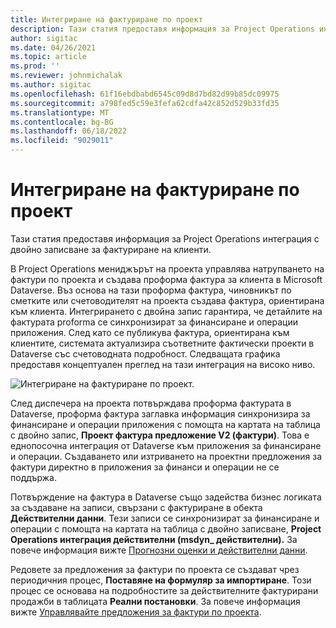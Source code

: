 ```yaml
---
title: Интегриране на фактуриране по проект
description: Тази статия предоставя информация за Project Operations интеграция с двойно записване за фактуриране на клиенти.
author: sigitac
ms.date: 04/26/2021
ms.topic: article
ms.prod: ''
ms.reviewer: johnmichalak
ms.author: sigitac
ms.openlocfilehash: 61f16ebdbabd6545c09d8d7bd82d99b85dc09975
ms.sourcegitcommit: a798fed5c59e3fefa62cdfa42c852d529b33fd35
ms.translationtype: MT
ms.contentlocale: bg-BG
ms.lasthandoff: 06/18/2022
ms.locfileid: "9029011"
---
```

# <a name="project-invoice-integration"></a>Интегриране на фактуриране по проект

Тази статия предоставя информация за Project Operations интеграция с двойно записване за фактуриране на клиенти.

В Project Operations мениджърът на проекта управлява натрупването на фактури по проекта и създава проформа фактура за клиента в Microsoft Dataverse. Въз основа на тази проформа фактура, чиновникът по сметките или счетоводителят на проекта създава фактура, ориентирана към клиента. Интегрирането с двойна запис гарантира, че детайлите на фактурата proforma се синхронизират за финансиране и операции приложения. След като се публикува фактура, ориентирана към клиентите, системата актуализира съответните фактически проекти в Dataverse със счетоводната подробност. Следващата графика предоставя концептуален преглед на тази интеграция на високо ниво.

   ![Интегриране на фактуриране по проект.](./media/DW5Invoicing.png)

След диспечера на проекта потвърждава проформа фактурата в Dataverse, проформа фактура заглавка информация синхронизира за финансиране и операции приложения с помощта на картата на таблица с двойно запис, **Проект фактура предложение V2 (фактури)**. Това е еднопосочна интеграция от Dataverse към приложения за финансиране и операции. Създаването или изтриването на проектни предложения за фактури директно в приложения за финанси и операции не се поддържа.

Потвърждение на фактура в Dataverse също задейства бизнес логиката за създаване на записи, свързани с фактуриране в обекта **Действителни данни**. Тези записи се синхронизират за финансиране и операции с помощта на картата на таблица с двойно записване, **Project Operations интеграция действителни (msdyn\_ действителни).** За повече информация вижте [Прогнозни оценки и действителни данни](resource-dual-write-estimates-actuals.md). 

Редовете за предложения за фактури по проекта се създават чрез периодичния процес, **Поставяне на формуляр за импортиране**. Този процес се основава на подробностите за действителните фактурирани продажби в таблицата **Реални постановки**. За повече информация вижте [Управлявайте предложения за фактури по проекта](../invoicing/format-update-project-invoice-proposals.md#create-project-invoice-proposals). 
